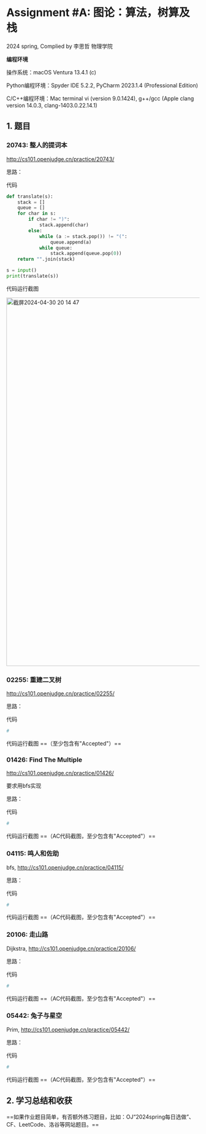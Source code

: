 # Assignment #A: 图论：算法，树算及栈

2024 spring, Complied by 李思哲 物理学院



**编程环境**

操作系统：macOS Ventura 13.4.1 (c)

Python编程环境：Spyder IDE 5.2.2, PyCharm 2023.1.4 (Professional Edition)

C/C++编程环境：Mac terminal vi (version 9.0.1424), g++/gcc (Apple clang version 14.0.3, clang-1403.0.22.14.1)



## 1. 题目

### 20743: 整人的提词本

http://cs101.openjudge.cn/practice/20743/



思路：



代码

```python
def translate(s):
    stack = []
    queue = []
    for char in s:
        if char != ")":
            stack.append(char)
        else:
            while (a := stack.pop()) != "(":
                queue.append(a)
            while queue:
                stack.append(queue.pop(0))
    return "".join(stack)

s = input()
print(translate(s))

```



代码运行截图

<img width="959" alt="截屏2024-04-30 20 14 47" src="https://github.com/Jameslisizhe/Course-Data_Structure_and_Algorithm/assets/161715584/51201d01-5b4c-470e-af2a-352f0fdb17b7">




### 02255: 重建二叉树

http://cs101.openjudge.cn/practice/02255/



思路：



代码

```python
# 

```



代码运行截图 ==（至少包含有"Accepted"）==





### 01426: Find The Multiple

http://cs101.openjudge.cn/practice/01426/

要求用bfs实现



思路：



代码

```python
# 

```



代码运行截图 ==（AC代码截图，至少包含有"Accepted"）==





### 04115: 鸣人和佐助

bfs, http://cs101.openjudge.cn/practice/04115/



思路：



代码

```python
# 

```



代码运行截图 ==（AC代码截图，至少包含有"Accepted"）==





### 20106: 走山路

Dijkstra, http://cs101.openjudge.cn/practice/20106/



思路：



代码

```python
# 

```



代码运行截图 ==（AC代码截图，至少包含有"Accepted"）==





### 05442: 兔子与星空

Prim, http://cs101.openjudge.cn/practice/05442/



思路：



代码

```python
# 

```



代码运行截图 ==（AC代码截图，至少包含有"Accepted"）==





## 2. 学习总结和收获

==如果作业题目简单，有否额外练习题目，比如：OJ“2024spring每日选做”、CF、LeetCode、洛谷等网站题目。==





